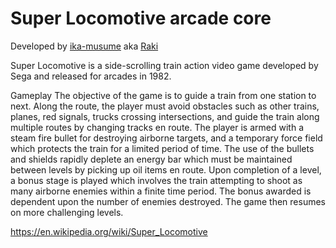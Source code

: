 # Super Locomotive arcade core

Developed by [ika-musume](https://github.com/ika-musume) aka [Raki](https://www.patreon.com/ikamusume)

Super Locomotive is a side-scrolling train action video game developed by Sega and released for arcades in 1982.

Gameplay
The objective of the game is to guide a train from one station to next. Along the route, the player must avoid obstacles such as other trains, planes, red signals, trucks crossing intersections, and guide the train along multiple routes by changing tracks en route. The player is armed with a steam fire bullet for destroying airborne targets, and a temporary force field which protects the train for a limited period of time. The use of the bullets and shields rapidly deplete an energy bar which must be maintained between levels by picking up oil items en route. Upon completion of a level, a bonus stage is played which involves the train attempting to shoot as many airborne enemies within a finite time period. The bonus awarded is dependent upon the number of enemies destroyed. The game then resumes on more challenging levels.

https://en.wikipedia.org/wiki/Super_Locomotive
